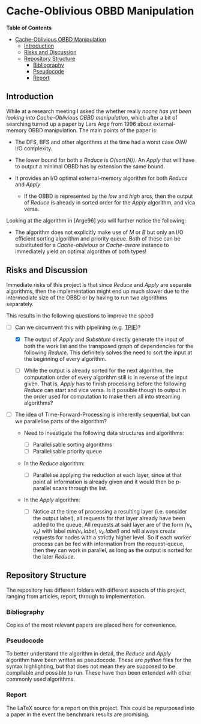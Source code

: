 # Cache-Oblivious OBBD Manipulation

<!-- markdown-toc start - Don't edit this section. Run M-x markdown-toc-refresh-toc -->
**Table of Contents**

- [Cache-Oblivious OBBD Manipulation](#cache-oblivious-obbd-manipulation)
    - [Introduction](#introduction)
    - [Risks and Discussion](#risks-and-discussion)
    - [Repository Structure](#repository-structure)
        - [Bibliography](#bibliography)
        - [Pseudocode](#pseudocode)
        - [Report](#report)

<!-- markdown-toc end -->

## Introduction
While at a research meeting I asked the whether really _noone has yet been
looking into Cache-Oblivious OBBD manipulation_, which after a bit of searching
turned up a paper by Lars Arge from 1996 about external-memory OBBD
manipulation. The main points of the paper is:

- The DFS, BFS and other algorithms at the time had a worst case _O(N)_ I/O
  complexity.

- The lower bound for both a _Reduce_ is _O(sort(N))_. An _Apply_ that will have
  to output a minimal OBBD has by extension the same bound.

- It provides an I/O optimal external-memory algorithm for both _Reduce_ and
  _Apply_

  - If the OBBD is represented by the _low_ and _high_ arcs, then the output of
    _Reduce_ is already in sorted order for the _Apply_ algorithm, and vica
    versa.

Looking at the algorithm in [Arge96] you will further notice the following:

- The algorithm does not explicitly make use of _M_ or _B_ but only an I/O
  efficient sorting algorithm and priority queue. Both of these can be
  substituted for a _Cache-oblivious_ or _Cache-aware_ instance to immediately
  yield an optimal algorithm of both types!

## Risks and Discussion
Immediate risks of this project is that since _Reduce_ and _Apply_ are separate
algorithms, then the implementation might end up much slower due to the
intermediate size of the OBBD or by having to run two algorithms separately.

This results in the following questions to improve the speed
- [ ] Can we circumvent this with pipelining (e.g.
      [TPIE](https://github.com/thomasmoelhave/tpie))?

    - [X] The output of _Apply_ and _Substitute_ directly generate the input of
          both the work list and the transposed graph of dependencies for the
          following _Reduce_. This definitely solves the need to sort the input
          at the beginning of every algorithm.

    - [ ] While the output is already sorted for the next algorithm, the
          computation order of every algorithm still is in reverse of the input
          given. That is, _Apply_ has to finish processing before the following
          _Reduce_ can start and vica versa. Is it possible though to output in
          the order used for computation to make them all into streaming
          algorithms?

- [ ] The idea of Time-Forward-Processing is inherently sequential, but can we
      parallelise parts of the algorithm?
      
    - Need to investigate the following data structures and algorithms:
      
      - [ ] Parallelisable sorting algorithms
      - [ ] Parallelisable priority queue

    - In the _Reduce_ algorithm:

      - [ ] Parallelise applying the reduction at each layer, since at that
            point all information is already given and it would then be
            _p_-parallel scans through the list.

    - In the _Apply_ algorithm:

      - [ ] Notice at the time of processing a resulting layer (i.e. consider
            the output label), all requests for that layer already have been
            added to the queue. All requests at said layer are of the form _(v₁,
            v₂)_ with label _min(v₁.label, v₂.label)_ and will always create
            requests for nodes with a strictly higher level. So if each worker
            process can be fed with information from the request-queue, then
            they can work in parallel, as long as the output is sorted for the
            later _Reduce_.

## Repository Structure
The repository has different folders with different aspects of this project,
ranging from articles, report, through to implementation.

### Bibliography
Copies of the most relevant papers are placed here for convenience.

### Pseudocode
To better understand the algorithm in detail, the _Reduce_ and _Apply_ algorithm
have been written as pseudocode. These are _python_ files for the syntax
highlighting, but that does not mean they are supposed to be compilable and
possible to run. These have then been extended with other commonly used
algorithms.

### Report
The LaTeX source for a report on this project. This could be repurposed into a
paper in the event the benchmark results are promising.
